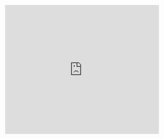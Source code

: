 <iframe width="100%" height="423" frameborder="0"
  src="https://observablehq.com/embed/65586ca6a8afe883?cells=scatter"></iframe>
